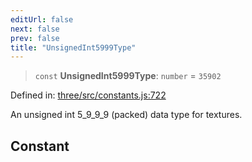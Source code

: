```yaml
---
editUrl: false
next: false
prev: false
title: "UnsignedInt5999Type"
---
```


> `const` **UnsignedInt5999Type**: `number` = `35902`

Defined in: [three/src/constants.js:722](https://github.com/DefinitelyMaybe/three-i18n/blob/fa57b79433d1c349ffb23a78727299c8d4190136/three/src/constants.js#L722)

An unsigned int 5_9_9_9 (packed) data type for textures.

## Constant
